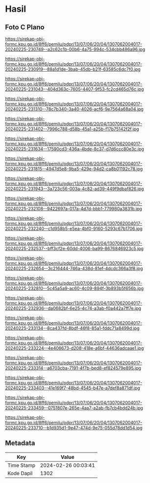 # Hasil

## Foto C Plano

https://sirekap-obj-formc.kpu.go.id/8ff6/pemilu/pdpr/13/07/06/20/04/1307062004017-20240225-230749--a2c62c1b-00b6-4a75-994c-534cbb486a96.jpg

https://sirekap-obj-formc.kpu.go.id/8ff6/pemilu/pdpr/13/07/06/20/04/1307062004017-20240225-230919--88a1d1de-3bab-45db-b21f-63585c6dc7f0.jpg

https://sirekap-obj-formc.kpu.go.id/8ff6/pemilu/pdpr/13/07/06/20/04/1307062004017-20240225-231043--404d363c-7605-4407-9f53-fc2cd465d76c.jpg

https://sirekap-obj-formc.kpu.go.id/8ff6/pemilu/pdpr/13/07/06/20/04/1307062004017-20240225-231310--78c7b340-3a40-4026-acf6-9e7564a68a04.jpg

https://sirekap-obj-formc.kpu.go.id/8ff6/pemilu/pdpr/13/07/06/20/04/1307062004017-20240225-231402--7996c788-d58b-45a1-a25b-f17b75142f2f.jpg

https://sirekap-obj-formc.kpu.go.id/8ff6/pemilu/pdpr/13/07/06/20/04/1307062004017-20240225-231634--17590cd3-436a-4bde-8c37-d7d6ccc80e3c.jpg

https://sirekap-obj-formc.kpu.go.id/8ff6/pemilu/pdpr/13/07/06/20/04/1307062004017-20240225-231815--4947d5e8-9ba5-429e-94d2-ca8b01192c78.jpg

https://sirekap-obj-formc.kpu.go.id/8ff6/pemilu/pdpr/13/07/06/20/04/1307062004017-20240225-231943--3a723c56-003a-4c82-ad39-449f9dbaf826.jpg

https://sirekap-obj-formc.kpu.go.id/8ff6/pemilu/pdpr/13/07/06/20/04/1307062004017-20240225-232108--9422697a-017a-4d7d-bbb1-779980a3831b.jpg

https://sirekap-obj-formc.kpu.go.id/8ff6/pemilu/pdpr/13/07/06/20/04/1307062004017-20240225-232240--c1d958b5-e5ea-4bf0-9160-5293c67b1706.jpg

https://sirekap-obj-formc.kpu.go.id/8ff6/pemilu/pdpr/13/07/06/20/04/1307062004017-20240225-232537--bff3cf2e-60dd-4006-ba99-8676846923c5.jpg

https://sirekap-obj-formc.kpu.go.id/8ff6/pemilu/pdpr/13/07/06/20/04/1307062004017-20240225-232654--3c216444-746a-438d-81ef-4dcdc366a3f8.jpg

https://sirekap-obj-formc.kpu.go.id/8ff6/pemilu/pdpr/13/07/06/20/04/1307062004017-20240225-232810--5c45a5a9-ac60-4c09-894f-3b893b5f656b.jpg

https://sirekap-obj-formc.kpu.go.id/8ff6/pemilu/pdpr/13/07/06/20/04/1307062004017-20240225-232936--da0682bf-6e25-4c74-a3ab-f0a442a7ff7e.jpg

https://sirekap-obj-formc.kpu.go.id/8ff6/pemilu/pdpr/13/07/06/20/04/1307062004017-20240225-233134--8ca437fd-8bdf-46f8-85a1-fddc71a8499d.jpg

https://sirekap-obj-formc.kpu.go.id/8ff6/pemilu/pdpr/13/07/06/20/04/1307062004017-20240225-233224--4e406673-d208-418e-a6bf-44636adcaae1.jpg

https://sirekap-obj-formc.kpu.go.id/8ff6/pemilu/pdpr/13/07/06/20/04/1307062004017-20240225-233314--a6703cba-7191-4f7b-bed8-ef824579e895.jpg

https://sirekap-obj-formc.kpu.go.id/8ff6/pemilu/pdpr/13/07/06/20/04/1307062004017-20240225-233403--41e169f7-48bd-4545-b47e-a7def8a871df.jpg

https://sirekap-obj-formc.kpu.go.id/8ff6/pemilu/pdpr/13/07/06/20/04/1307062004017-20240225-233459--0751807e-265e-4aa7-a2ab-fb7cb4bdd24b.jpg

https://sirekap-obj-formc.kpu.go.id/8ff6/pemilu/pdpr/13/07/06/20/04/1307062004017-20240225-233710--b1d935d1-9e47-474d-9e75-055d78dd1d54.jpg


## Metadata

| Key        | Value               |
| ---------- | ------------------- |
| Time Stamp | 2024-02-26 00:03:41 |
| Kode Dapil | 1302                |



